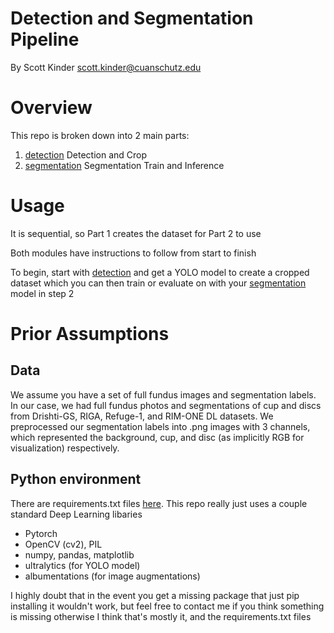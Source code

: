 # Detection and Segmentation Pipeline

By Scott Kinder
scott.kinder@cuanschutz.edu

# Overview

This repo is broken down into 2 main parts:

1. [detection](./detection/) Detection and Crop
2. [segmentation](./segmentation/) Segmentation Train and Inference

# Usage

It is sequential, so Part 1 creates the dataset for Part 2 to use

Both modules have instructions to follow from start to finish

To begin, start with [detection](./detection/) and get a YOLO model to create a cropped dataset which you can then train or evaluate on with your [segmentation](./segmentation/) model in step 2

# Prior Assumptions

## Data

We assume you have a set of full fundus images and segmentation labels. In our case, we had full fundus photos and segmentations of cup and discs from Drishti-GS, RIGA, Refuge-1, and RIM-ONE DL datasets. We preprocessed our segmentation labels into .png images with 3 channels, which represented the background, cup, and disc (as implicitly RGB for visualization) respectively.

## Python environment

There are requirements.txt files [here](./requirements.txt). This repo really just uses a couple standard Deep Learning libaries

- Pytorch
- OpenCV (cv2), PIL
- numpy, pandas, matplotlib
- ultralytics (for YOLO model)
- albumentations (for image augmentations)

I highly doubt that in the event you get a missing package that just pip installing it wouldn't work, but feel free to contact me if you think something is missing otherwise I think that's mostly it, and the requirements.txt files

